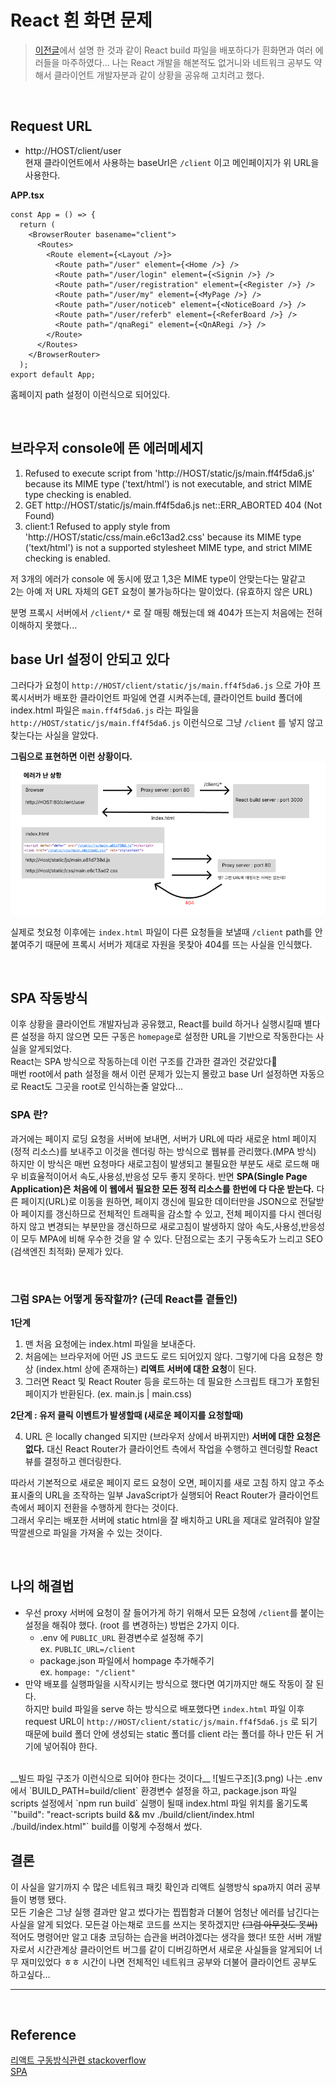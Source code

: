 # React 흰 화면 문제

> [이전글](https://github.com/happyjamy/TIL/blob/main/deploy.md)에서 설명 한 것과 같이 React build 파일을 배포하다가 흰화면과 여러 에러들을 마주하였다... 나는 React 개발을 해본적도 없거니와 네트워크 공부도 약해서 클라이언트 개발자분과 같이 상황을 공유해 고치려고 했다.

<br/>

## Request URL
+ http://HOST/client/user   
현재 클라이언트에서 사용하는 baseUrl은 `/client` 이고 메인페이지가 위 URL을 사용한다.

__APP.tsx__

```
const App = () => {
  return (
    <BrowserRouter basename="client">
      <Routes>
        <Route element={<Layout />}>
          <Route path="/user" element={<Home />} />
          <Route path="/user/login" element={<Signin />} />
          <Route path="/user/registration" element={<Register />} />
          <Route path="/user/my" element={<MyPage />} />
          <Route path="/user/noticeb" element={<NoticeBoard />} />
          <Route path="/user/referb" element={<ReferBoard />} />
          <Route path="/qnaRegi" element={<QnARegi />} />
        </Route>
      </Routes>
    </BrowserRouter>
  );
export default App;
```
홈페이지 path 설정이 이런식으로 되어있다.

<br/>

## 브라우저 console에 뜬 에러메세지
1. Refused to execute script from 'http://HOST/static/js/main.ff4f5da6.js' because its MIME type ('text/html') is not executable, and strict MIME type checking is enabled.
2. GET http://HOST/static/js/main.ff4f5da6.js net::ERR_ABORTED 404 (Not Found)
3. client:1 Refused to apply style from 'http://HOST/static/css/main.e6c13ad2.css' because its MIME type ('text/html') is not a supported stylesheet MIME type, and strict MIME checking is enabled.

저 3개의 에러가 console 에 동시에 떴고 1,3은 MIME type이 안맞는다는 말같고   
2는 아예 저 URL 자체의 GET 요청이 불가능하다는 말이었다. (유효하지 않은 URL)

분명 프록시 서버에서 `/client/*` 로 잘 매핑 해뒀는데 왜 404가 뜨는지 처음에는 전혀 이해하지 못했다...   

## base Url 설정이 안되고 있다

그러다가 요청이 `http://HOST/client/static/js/main.ff4f5da6.js` 으로 가야 프록시서버가 배포한 클라이언트 파일에 연결 시켜주는데, 클라이언트 build 폴더에 index.html 파일은 `main.ff4f5da6.js` 라는 파일을 `http://HOST/static/js/main.ff4f5da6.js` 이런식으로 그냥 `/client` 를 넣지 않고 찾는다는 사실을 알았다.   

__그림으로 표현하면 이런 상황이다.__   
![에러상황](Frame1.png)

실제로 첫요청 이후에는 `index.html` 파일이 다른 요청들을 보낼때 `/client` path를 안붙여주기 때문에 프록시 서버가 제대로 자원을 못찾아 404를 뜨는 사실을 인식했다.

<br/>

## SPA 작동방식

이후 상황을 클라이언트 개발자님과 공유했고, React를 build 하거나 실행시킬때 별다른 설정을 하지 않으면 모든 구동은 `homepage`로 설정한 URL을 기반으로 작동한다는 사실을 알게되었다.  
React는 SPA 방식으로 작동하는데 이런 구조를 간과한 결과인 것같았다🥺   
매번 root에서 path 설정을 해서 이런 문제가 있는지 몰랐고 base Url 설정하면 자동으로 React도 그곳을 root로 인식하는줄 알았다...   

### SPA 란?
과거에는 페이지 로딩 요청을 서버에 보내면, 서버가 URL에 따라 새로운 html 페이지(정적 리소스)를 보내주고 이것을 렌더링 하는 방식으로 웹뷰를 관리했다.(MPA 방식) 하지만 이 방식은 매번 요청마다 새로고침이 발생되고 불필요한 부분도 새로 로드해 매우 비효율적이어서 속도,사용성,반응성 모두 좋지 못하다. 반면 **SPA(Single Page Application)은 처음에 이 웹에서 필요한 모든 정적 리소스를 한번에 다 다운 받는다.**
다른 페이지(URL)로 이동을 원하면, 페이지 갱신에 필요한 데이터만을 JSON으로 전달받아 페이지를 갱신하므로 전체적인 트래픽을 감소할 수 있고, 전체 페이지를 다시 렌더링하지 않고 변경되는 부분만을 갱신하므로 새로고침이 발생하지 않아 속도,사용성,반응성이 모두 MPA에 비해 우수한 것을 알 수 있다. 단점으로는 초기 구동속도가 느리고 SEO (검색엔진 최적화) 문제가 있다.

<br/>

### 그럼 SPA는 어떻게 동작할까? (근데 React를 곁들인)
__1단계__
1. 맨 처음 요청에는 index.html 파일을 보내준다.
2. 처음에는 브라우저에 어떤 JS 코드도 로드 되어있지 않다. 그렇기에 다음 요청은 항상 (index.html 상에 존재하는) **리액트 서버에 대한 요청**이 된다.
3. 그러면 React 및 React Router 등을 로드하는 데 필요한 스크립트 태그가 포함된 페이지가 반환된다. (ex. main.js | main.css) 


__2단계 : 유저 클릭 이벤트가 발생할때 (새로운 페이지를 요청할때)__


4. URL 은 locally changed 되지만 (브라우저 상에서 바뀌지만) __서버에 대한 요청은 없다.__ 대신 React Router가 클라이언트 측에서 작업을 수행하고 렌더링할 React 뷰를 결정하고 렌더링한다.

따라서 기본적으로 새로운 페이지 로드 요청이 오면, 페이지를 새로 고침 하지 않고 주소 표시줄의 URL을 조작하는 일부 JavaScript가 실행되어 React Router가 클라이언트 측에서 페이지 전환을 수행하게 한다는 것이다.   
그래서 우리는 배포한 서버에 static html을 잘 배치하고 URL을 제대로 알려줘야 알잘딱깔센으로 파일을 가져올 수 있는 것이다.

<br/>

## 나의 해결법


* 우선 proxy 서버에 요청이 잘 들어가게 하기 위해서 모든 요청에 `/client`를 붙이는 설정을 해줘야 했다. (root 를 변경하는) 방법은 2가지 이다.   
    + .env 에 `PUBLIC_URL` 환경변수로 설정해 주기   
    ex. `PUBLIC_URL=/client`
    + package.json 파일에서 hompage 추가해주기  
    ex. `hompage: "/client"`
* 만약 배포를 실행파일을 시작시키는 방식으로 했다면 여기까지만 해도 작동이 잘 된다.   
하지만 build 파일을 serve 하는 방식으로 배포했다면 `index.html` 파일 이후 request URL이 `http://HOST/client/static/js/main.ff4f5da6.js` 로 되기 때문에 build 폴더 안에 생성되는 static 폴더를 client 라는 폴더를 하나 만든 뒤 거기에 넣어줘야 한다. 
<br/>  
__빌드 파일 구조가 이런식으로 되어야 한다는 것이다__   
![빌드구조](3.png)   
나는 .env 에서 `BUILD_PATH=build/client` 환경변수 설정을 하고,   
package.json 파일 scripts 설정에서 `npm run build` 실행이 될때 index.html 파일 위치를 옮기도록 `"build": "react-scripts build && mv ./build/client/index.html ./build/index.html"` build를 이렇게 수정해서 썼다.

## 결론
이 사실을 알기까지 수 많은 네트워크 패킷 확인과 리액트 실행방식 spa까지 여러 공부들이 병행 됐다.   
모든 기술은 그냥 실행 결과만 알고 썼다가는 찝찝함과 더불어 엄청난 에러를 남긴다는 사실을 알게 되었다. 모든걸 아는채로 코드를 쓰지는 못하겠지만 ~~(그럼 아무것도 못써)~~ 적어도 명령어만 알고 대충 코딩하는 습관을 버려야겠다는 생각을 했다! 또한 서버 개발자로서 시간관계상 클라이언트 버그를 같이 디버깅하면서 새로운 사실들을 알게되어 너무 재미있었다 ㅎㅎ 시간이 나면 전체적인 네트워크 공부와 더불어 클라이언트 공부도 하고싶다...

- - -
<br/>

## Reference
[리액트 구동방식관련 stackoverflow](https://stackoverflow.com/questions/27928372/react-router-urls-dont-work-when-refreshing-or-writing-manually?rq=1)   
[SPA](https://velog.io/@gwanuuoo/SPA%EB%8A%94-%EA%B8%B0%EC%A1%B4-%EC%9B%B9%EC%82%AC%EC%9D%B4%ED%8A%B8%EC%99%80-%EC%B0%A8%EC%9D%B4)






